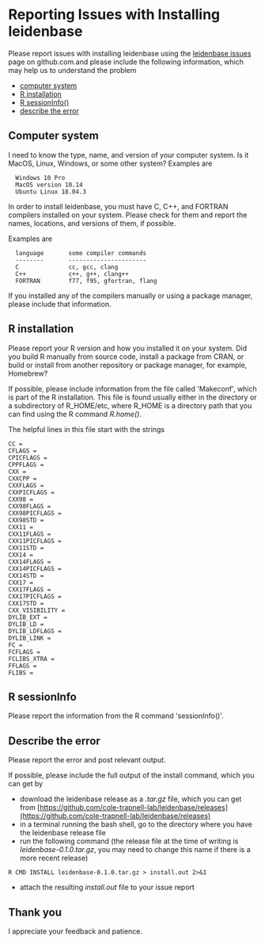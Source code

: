 # Reporting Issues with Installing leidenbase

Please report issues with installing leidenbase using the [leidenbase issues](https://github.com/cole-trapnell-lab/leidenbase/issues/) page on github.com.and please include the following information, which may help us to understand the problem

  *  [computer system](#computer-system)
  *  [R installation](#r-installation)
  *  [R sessionInfo()](#r-sessioninfo)
  *  [describe the error](#describe-the-error)


## Computer system

I need to know the type, name, and version of your computer
system. Is it MacOS, Linux, Windows, or some other system?
Examples are

```
  Windows 10 Pro
  MacOS version 10.14
  Ubuntu Linux 18.04.3
```

In order to install leidenbase, you must have C, C++, and
FORTRAN compilers installed on your system. Please check
for them and report the names, locations, and versions of
them, if possible.

Examples are

```
  language       some compiler commands
  --------       ----------------------
  C              cc, gcc, clang
  C++            c++, g++, clang++
  FORTRAN        f77, f95, gfortran, flang
```

If you installed any of the compilers manually or using
a package manager, please include that information.


## R installation

Please report your R version and how you installed it on your
system. Did you build R manually from source code, install a
package from CRAN, or build or install from another repository
or package manager, for example, Homebrew?

If possible, please include information from the file called
'Makeconf', which is part of the R installation. This file is
found usually either in the directory or a subdirectory of
R_HOME/etc, where R_HOME is a directory path that you can find
using the R command *R.home()*.

The helpful lines in this file start with the strings

```
CC =
CFLAGS =
CPICFLAGS =
CPPFLAGS =
CXX =
CXXCPP =
CXXFLAGS =
CXXPICFLAGS =
CXX98 =
CXX98FLAGS =
CXX98PICFLAGS =
CXX98STD =
CXX11 =
CXX11FLAGS =
CXX11PICFLAGS =
CXX11STD =
CXX14 =
CXX14FLAGS =
CXX14PICFLAGS =
CXX14STD =
CXX17 =
CXX17FLAGS =
CXX17PICFLAGS =
CXX17STD =
CXX_VISIBILITY =
DYLIB_EXT =
DYLIB_LD =
DYLIB_LDFLAGS =
DYLIB_LINK =
FC =
FCFLAGS =
FCLIBS_XTRA =
FFLAGS =
FLIBS =
```

## R sessionInfo

Please report the information from the R command 'sessionInfo()'.


## Describe the error

Please report the error and post relevant output.

If possible, please include the full output of the install command, which you can get by

* download the leidenbase release as a *.tar.gz* file, which you can get from [https://github.com/cole-trapnell-lab/leidenbase/releases](https://github.com/cole-trapnell-lab/leidenbase/releases)
* in a terminal running the bash shell, go to the directory where you have the leidenbase release file
* run the following command (the release file at the time of writing is *leidenbase-0.1.0.tar.gz*, you may need to change this name if there is a more recent release)

```
R CMD INSTALL leidenbase-0.1.0.tar.gz > install.out 2>&1
```

* attach the resulting *install.out* file to your issue report


## Thank you

I appreciate your feedback and patience.

